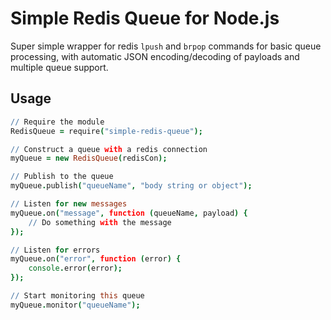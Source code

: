 Simple Redis Queue for Node.js
==============================

Super simple wrapper for redis `lpush` and `brpop` commands for basic queue
processing, with automatic JSON encoding/decoding of payloads and multiple
queue support.


Usage
-----

```coffee
// Require the module
RedisQueue = require("simple-redis-queue");

// Construct a queue with a redis connection
myQueue = new RedisQueue(redisCon);

// Publish to the queue
myQueue.publish("queueName", "body string or object");

// Listen for new messages
myQueue.on("message", function (queueName, payload) {
    // Do something with the message
});

// Listen for errors
myQueue.on("error", function (error) {
    console.error(error);
});

// Start monitoring this queue
myQueue.monitor("queueName");
```